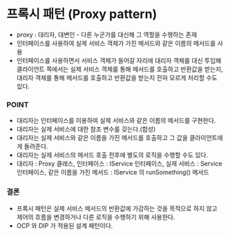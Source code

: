 # 프록시 패턴 (Proxy pattern)
- proxy : 대리자, 대변인 - 다른 누군가를 대신해 그 역할을 수행하는 존재
- 인터페이스를 사용하여 실제 서비스 객체가 가진 메서드와 같은 이름의 메서드를 사용
- 인터페이스를 사용하면서 서비스 객체가 들어갈 자리에 대리자 객체를 대신 투입해 클라이언트 쪽에서는 실제 서비스 객체를 통해 메서드를 호출하고 반환값을 받는지, 대리자 객체를 통해 메서드를 호출하고 반환값을 받는지 전혀 모르게 처리할 수도 있다.
### POINT
- 대리자는 인터페이스를 이용하여 실제 서비스와 같은 이름의 메서드를 구현한다.
- 대리자는 실제 서비스에 대한 참조 변수를 갖는다.(합성)
- 대리자는 실제 서비스와 같은 이름을 가진 메서드를 호출하고 그 값을 클라이언트에게 돌려준다.
- 대리자는 실제 서비스의 메서드 호출 전후에 별도의 로직을 수행할 수도 있다.
- 대리자 : Proxy 클래스, 인터페이스 : IService 인터페이스, 실제 서비스 : Service 인터페이스, 같은 이름을 가진 메서드 : IService 의 runSomething() 메서드
### 결론
- 프록시 패턴은 실제 서비스 메서드의 반환값에 가감하는 것을 목적으로 하지 않고 제어의 흐름을 변경하거나 다른 로직을 수행하기 위해 사용한다.
- OCP 와 DIP 가 적용된 설계 패턴이다.